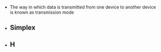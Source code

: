 - The way in which data is transmitted from one device to another device is known as transmission mode
- ## Simplex
- ## H